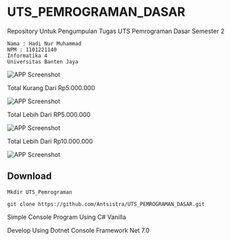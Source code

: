 # UTS_PEMROGRAMAN_DASAR
Repository Untuk Pengumpulan Tugas UTS Pemrograman Dasar Semester 2
```
Nama : Hadi Nur Muhammad
NPM : 1101221140
Informatika 4
Universitas Banten Jaya
```
![APP Screenshot](https://github.com/Antsistra/UTS_PEMROGRAMAN_DASAR/blob/main/Menu.png)

Total Kurang Dari Rp5.000.000

![APP Screenshot](https://github.com/Antsistra/UTS_PEMROGRAMAN_DASAR/blob/main/Screenshot_1.png)

Total Lebih Dari RP5.000.000

![APP Screenshot](https://github.com/Antsistra/UTS_PEMROGRAMAN_DASAR/blob/main/Screenshot_2.png)

Total Lebih Dari Rp10.000.000

![APP Screenshot](https://github.com/Antsistra/UTS_PEMROGRAMAN_DASAR/blob/main/Screenshot_3.png)

## Download

```
Mkdir UTS_Pemrograman
```

```
git clone https://github.com/Antsistra/UTS_PEMROGRAMAN_DASAR.git
```

Simple Console Program Using C# Vanilla

Develop Using Dotnet Console Framework Net 7.0

